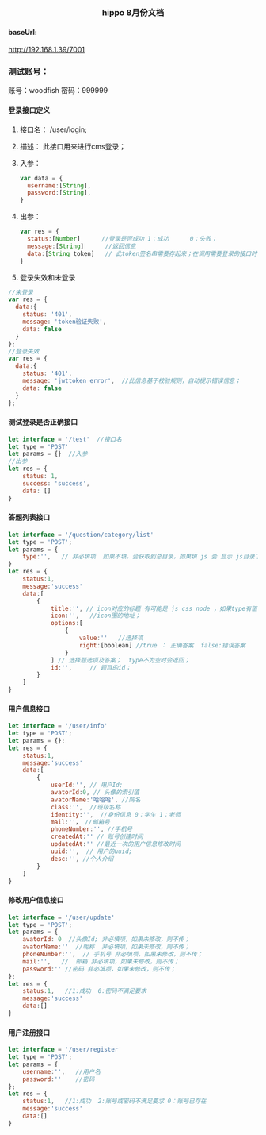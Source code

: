 <h3>
	<center>hippo 8月份文档</center>    
</h3>


#### baseUrl:

 http://192.168.1.39/7001

### 测试账号：
 账号：woodfish   密码：999999

#### 登录接口定义

1. 接口名： /user/login;

2. 描述：  此接口用来进行cms登录；

3. 入参：  
   ```javascript
   var data = { 
     username:[String],
     password:[String],
   }
   ```
   
4. 出参：
    ```javascript
    var res = {
      status:[Number]      //登录是否成功 1：成功      0：失败；
      message:[String]      //返回信息
      data:[String token]   // 此token签名串需要存起来；在调用需要登录的接口时，通过headers（请求头带给服务端）
    }
    ```
5. 登录失效和未登录
  ```javascript
  //未登录
  var res = {
	data:{
	  status: '401',
	  message: 'token验证失败',
	  data: false
	}
  };
  //登录失效
  var res = {
	data:{
	  status: '401',
	  message: 'jwttoken error',  //此信息基于校验规则，自动提示错误信息；
	  data: false
	}
  };
  ```



#### 测试登录是否正确接口

```javascript
let interface = '/test'  //接口名
let type = 'POST'
let params = {}  //入参
//出参
let res = {
    status: 1,
    success: 'success',
    data: []
}
```

#### 答题列表接口

```javascript
let interface = '/question/category/list'
let type = 'POST';
let params = {
    type:'',   // 非必填项  如果不填，会获取到总目录，如果填 js 会 显示 js目录下面所有的题；
}
let res = {
    status:1,
    message:'success'
    data:[
        {
            title:'', // icon对应的标题 有可能是 js css node ，如果type有值，那么返回的是题目 题目是markdown类型;如果不传type,返回的是标题；
            icon:'',   //icon图的地址；
            options:[
    			{
    				value:''   //选择项
    				right:[boolean] //true ： 正确答案  false:错误答案
				}
    		] // 选择题选项及答案；  type不为空时会返回；
    		id:'',     // 题目的id；
        }
    ]
}
```

#### 用户信息接口

```javascript
let interface = '/user/info'
let type = 'POST';
let params = {};
let res = {
    status:1,
    message:'success'
    data:[
        {
            userId:'', // 用户Id;
            avatorId:0, // 头像的索引值
    		avatorName:'哈哈哈', //网名
    		class:'',  //班级名称
    		identity:'',  //身份信息 0：学生 1：老师
    		mail:''， //邮箱号
            phoneNumber:'', //手机号
    		createdAt:'' // 账号创建时间
    		updatedAt:'' //最近一次的用户信息修改时间
    		uuid:'',  // 用户的uuid;
    		desc:'', //个人介绍
        }
    ]
}
```

#### 修改用户信息接口

```javascript
let interface = '/user/update'
let type = 'POST';
let params = {
    avatorId: 0  //头像Id; 非必填项，如果未修改，则不传；
    avatorName:''  //昵称  非必填项，如果未修改，则不传；
    phoneNumber:'',  // 手机号 非必填项，如果未修改，则不传；
    mail:'',   //  邮箱 非必填项，如果未修改，则不传；
    password:'' //密码 非必填项，如果未修改，则不传；
};
let res = {
    status:1,   //1:成功  0:密码不满足要求
    message:'success'  
    data:[]
}
```

#### 用户注册接口

```javascript
let interface = '/user/register'
let type = 'POST';
let params = {
    username:'',   //用户名
    password:''    //密码
};
let res = {
    status:1,   //1:成功  2:账号或密码不满足要求 0：账号已存在
    message:'success'  
    data:[]
}
```
